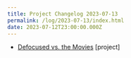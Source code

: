 ```yaml
---
title: Project Changelog 2023-07-13
permalink: /log/2023-07-13/index.html
date: 2023-07-12T23:00:00.000Z
---
```


- [Defocused vs. the Movies](https://defocused-vs-the-movies.netlify.app/) [project] 